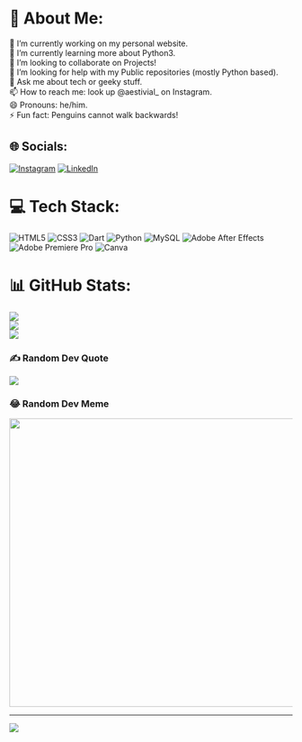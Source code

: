 # 💫 About Me:
🔭 I’m currently working on my personal website.<br>🌱 I’m currently learning more about Python3.<br>👯 I’m looking to collaborate on Projects!<br>🤔 I’m looking for help with my Public repositories (mostly Python based).<br>💬 Ask me about tech or geeky stuff.<br>📫 How to reach me: look up @aestivial_ on Instagram.<br>😄 Pronouns: he/him.<br>⚡ Fun fact: Penguins cannot walk backwards!


## 🌐 Socials:
[![Instagram](https://img.shields.io/badge/Instagram-%23E4405F.svg?logo=Instagram&logoColor=white)](https://instagram.com/https://www.instagram.com/aestivial_/) [![LinkedIn](https://img.shields.io/badge/LinkedIn-%230077B5.svg?logo=linkedin&logoColor=white)](https://linkedin.com/in/https://www.linkedin.com/in/aestivial/) 

# 💻 Tech Stack:
![HTML5](https://img.shields.io/badge/html5-%23E34F26.svg?style=for-the-badge&logo=html5&logoColor=white) ![CSS3](https://img.shields.io/badge/css3-%231572B6.svg?style=for-the-badge&logo=css3&logoColor=white) ![Dart](https://img.shields.io/badge/dart-%230175C2.svg?style=for-the-badge&logo=dart&logoColor=white) ![Python](https://img.shields.io/badge/python-3670A0?style=for-the-badge&logo=python&logoColor=ffdd54) ![MySQL](https://img.shields.io/badge/mysql-%2300f.svg?style=for-the-badge&logo=mysql&logoColor=white) ![Adobe After Effects](https://img.shields.io/badge/Adobe%20After%20Effects-9999FF.svg?style=for-the-badge&logo=Adobe%20After%20Effects&logoColor=white) ![Adobe Premiere Pro](https://img.shields.io/badge/Adobe%20Premiere%20Pro-9999FF.svg?style=for-the-badge&logo=Adobe%20Premiere%20Pro&logoColor=white) ![Canva](https://img.shields.io/badge/Canva-%2300C4CC.svg?style=for-the-badge&logo=Canva&logoColor=white)
# 📊 GitHub Stats:
![](https://github-readme-stats.vercel.app/api?username=Aestivial&theme=nightowl&hide_border=false&include_all_commits=true&count_private=true)<br/>
![](https://github-readme-streak-stats.herokuapp.com/?user=Aestivial&theme=nightowl&hide_border=false)<br/>
![](https://github-readme-stats.vercel.app/api/top-langs/?username=Aestivial&theme=nightowl&hide_border=false&include_all_commits=true&count_private=true&layout=compact)

### ✍️ Random Dev Quote
![](https://quotes-github-readme.vercel.app/api?type=horizontal&theme=tokyonight)

### 😂 Random Dev Meme
<img src="https://random-memer.herokuapp.com/" width="512px"/>

---
[![](https://visitcount.itsvg.in/api?id=Aestivial&icon=0&color=0)](https://visitcount.itsvg.in)

<!-- Proudly created in a month. -->
